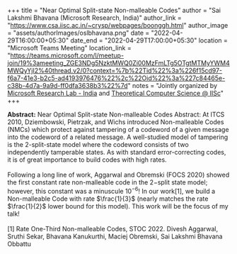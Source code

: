+++
title = "Near Optimal Split-state Non-malleable Codes"
author = "Sai Lakshmi Bhavana (Microsoft Research, India)"
author_link = "https://www.csa.iisc.ac.in/~crysp/webpages/boonggh.html"
author_image = "assets/authorImages/oslbhavana.png"
date = "2022-04-29T16:00:00+05:30"
date_end = "2022-04-29T17:00:00+05:30"
location = "Microsoft Teams Meeting"
location_link = "https://teams.microsoft.com/l/meetup-join/19%3ameeting_ZGE3NDg5NzktMWQ0Zi00MzFmLTg5OTgtMTMyYWM4MWQyYjI2%40thread.v2/0?context=%7b%22Tid%22%3a%226f15cd97-f6a7-41e3-b2c5-ad4193976476%22%2c%22Oid%22%3a%227c84465e-c38b-4d7a-9a9d-ff0dfa3638b3%22%7d"
notes = "Jointly organized by <a href = "https://www.microsoft.com/en-us/research/lab/microsoft-research-india/" target= "_blank">Microsoft Research Lab - India</a> and <a href='https://www.csa.iisc.ac.in/theoretical-computer-science/' target= "_blank">Theoretical Computer Science @ IISc</a>"
+++

<b>Abstract:</b> Near Optimal Split-state Non-malleable Codes
Abstract: At ITCS 2010, Dziembowski, Pietrzak, and Wichs introduced Non-malleable Codes (NMCs) which protect against
tampering of a codeword of a given message into the codeword of a related message. A well-studied model of tampering
is the 2-split-state model where the codeword consists of two independently tamperable states. As with standard
error-correcting codes, it is of great importance to build codes with high rates.
<br><br>
Following a long line of work, Aggarwal and Obremski (FOCS 2020) showed the first constant rate non-malleable code in
the 2−split state model; however, this constant was a minuscule $10^{-6}$! In our work[1], we build a Non-malleable Code
with rate $\frac{1}{3}$ (nearly matches the rate $\frac{1}{2}$ lower bound for this model).
This work will be the focus of my talk!
<br><br>
[1] Rate One-Third Non-malleable Codes, STOC 2022.
Divesh Aggarwal, Sruthi Sekar, Bhavana Kanukurthi, Maciej Obremski, Sai Lakshmi Bhavana Obbattu
